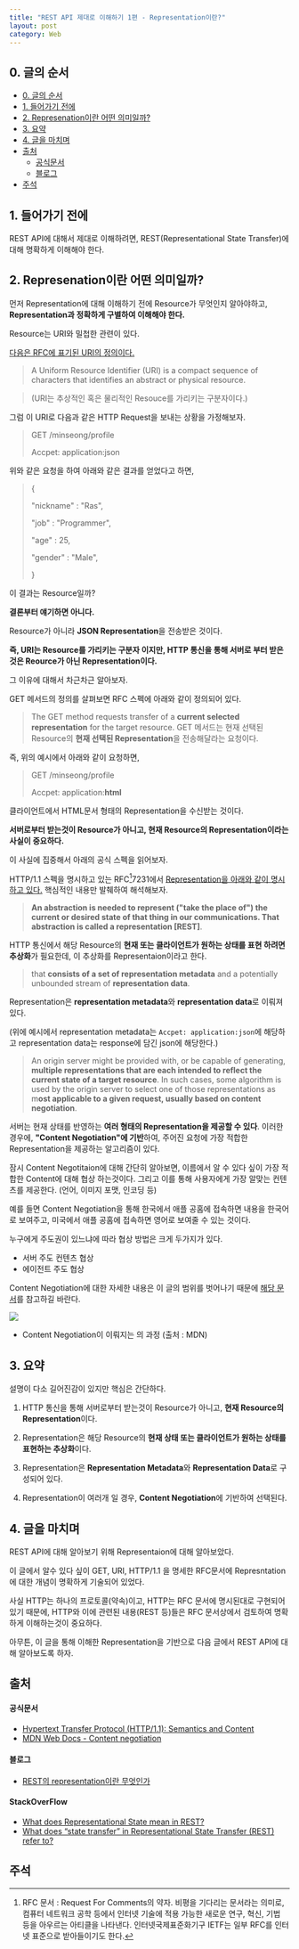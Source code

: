 ```yaml
---
title: "REST API 제대로 이해하기 1편 - Representation이란?"
layout: post
category: Web
---
```




## 0. 글의 순서

- [0. 글의 순서](#0-글의-순서)
- [1. 들어가기 전에](#1-들어가기-전에)
- [2. Represenation이란 어떤 의미일까?](#2-represenation이란-어떤-의미일까)
- [3. 요약](#3-요약)
- [4. 글을 마치며](#4-글을-마치며)
- [출처](#출처)
    - [공식문서](#공식문서)
    - [블로그](#블로그)
- [주석](#주석)


## 1. 들어가기 전에

REST API에 대해서 제대로 이해하려면, REST(Representational State Transfer)에 대해 명확하게 이해해야 한다.

## 2. Represenation이란 어떤 의미일까?

먼저 Representation에 대해 이해하기 전에 Resource가 무엇인지 알아야하고, **Representation과 정확하게 구별하여 이해해야 한다.**

Resource는 URI와 밀첩한 관련이 있다.

[다음은 RFC에 표기된 URI의 정의이다.](https://datatracker.ietf.org/doc/html/rfc3986)

>A Uniform Resource Identifier (URI) is a compact sequence of
   characters that identifies an abstract or physical resource.
   
> (URI는 추상적인 혹은 물리적인 Resouce를 가리키는 구분자이다.)


그럼 이 URI로 다음과 같은 HTTP Request을 보내는 상황을 가정해보자.

> GET /minseong/profile
> 
> Accpet: application:json


위와 같은 요청을 하여 아래와 같은 결과를 얻었다고 하면,


> {
> 
>  "nickname" : "Ras",
> 
>  "job" : "Programmer",
> 
>   "age" : 25,
> 
>   "gender" : "Male",
> 
> }

이 결과는 Resource일까?

**결론부터 얘기하면 아니다.**

Resource가 아니라 **JSON Representation**을 전송받은 것이다.

**즉, URI는 Resource를 가리키는 구분자 이지만, HTTP 통신을 통해 서버로 부터 받은것은 Reource가 아닌 Representation이다.**

그 이유에 대해서 차근차근 알아보자.

GET 메서드의 정의를 살펴보면 RFC 스펙에 아래와 같이 정의되어 있다.

>The GET method requests transfer of a **current selected representation**
   for the target resource.
> GET 메서드는 현재 선택된 Resource의 **현재 선택된 Representation**을 전송해달라는 요청이다.

즉, 위의 예시에서 아래와 같이 요청하면,
> GET /minseong/profile
> 
> Accpet: application:**html**

클라이언트에서 HTML문서 형태의 Representation을 수신받는 것이다.


**서버로부터 받는것이 Resource가 아니고, 현재 Resource의 Representation이라는 사실이 중요하다.**

이 사실에 집중해서 아래의 공식 스펙을 읽어보자.

HTTP/1.1 스펙을 명시하고 있는 RFC[^1]7231에서 [Representation을 아래와 같이 명시하고 있다.](https://datatracker.ietf.org/doc/html/rfc7231#section-3)
핵심적인 내용만 발췌하여 해석해보자.

 
>    **An abstraction is needed to represent ("take the place of") the current
>    or desired state of that thing in our communications.  That
>    abstraction is called a representation [REST]**.
 
HTTP 통신에서 해당 Resource의 **현재 또는 클라이언트가 원하는 상태를 표현 하려면 추상화**가 필요한데,
이 추상화를 Representaion이라고 한다.
 
> that **consists of a set of representation metadata** and a
> potentially unbounded stream of **representation data**.
 
Representation은 **representation metadata**와 **representation data**로 이뤄져 있다.

(위에 예시에서 
representation metadata는 `Accpet: application:json`에 해당하고
representation data는 response에 담긴 json에 해당한다.)

>    An origin server might be provided with, or be capable of generating,
>    **multiple representations that are each intended to reflect the
>    current state of a target resource**.  In such cases, some algorithm is
>    used by the origin server to select one of those representations as
>    m**ost applicable to a given request, usually based on content
>    negotiation**.
> 

서버는 현재 상태를 반영하는 **여러 형태의 Representation을 제공할 수 있다**.
 이러한 경우에, **"Content Negotiation"에 기반**하여, 주어진 요청에 가장 적합한 Representation을 제공하는 알고리즘이 있다.


잠시 Content Negotitaion에 대해 간단히 알아보면, 이름에서 알 수 있다 싶이 가장 적합한 Content에 대해 협상 하는것이다. 그리고 이를 통해 사용자에게 가장 알맞는 컨텐츠를 제공한다. (언어, 이미지 포맷, 인코딩 등)

예를 들면 Content Negotiation을 통해 한국에서 애플 공홈에 접속하면 내용을 한국어로 보여주고, 미국에서 애플 공홈에 접속하면 영어로 보여줄 수 있는 것이다.

누구에게 주도권이 있느냐에 따라 협상 방법은 크게 두가지가 있다.

- 서버 주도 컨텐츠 협상 
- 에이전트 주도 협상

Content Negotiation에 대한 자세한 내용은 이 글의 범위를 벗어나기 때문에 [해당 문서](https://developer.mozilla.org/en-US/docs/Web/HTTP/Content_negotiation)를 참고하길 바란다.


![](https://mdn.mozillademos.org/files/13789/HTTPNego.png)

- Content Negotiation이 이뤄지는 의 과정 (출처 : MDN)

## 3. 요약

설명이 다소 길어진감이 있지만 핵심은 간단하다.

1. HTTP 통신을 통해 서버로부터 받는것이 Resource가 아니고, **현재 Resource의 Representation**이다.

2. Representation은 해당 Resource의 **현재 상태 또는 클라이언트가 원하는 상태를 표현하는 추상화**이다.

3. Representation은 **Representation Metadata**와 **Representation Data**로 구성되어 있다.

4. Representation이 여러개 일 경우, **Content Negotiation**에 기반하여 선택된다.


## 4. 글을 마치며

REST API에 대해 알아보기 위해 Representaion에 대해 알아보았다.

이 글에서 알수 있다 싶이 GET, URI, HTTP/1.1 을 명세한 RFC문서에 Represntation에 대한 개념이 명확하게 기술되어 있었다.

사실 HTTP는 하나의 프로토콜(약속)이고, HTTP는 RFC 문서에 명시된대로 구현되어 있기 때문에, HTTP와 이에 관련된 내용(REST 등)들은 RFC 문서상에서 검토하여 명확하게 이해하는것이 중요하다.

아무튼, 이 글을 통해 이해한 Representation을 기반으로 다음 글에서 REST API에 대해 알아보도록 하자.

## 출처

#### 공식문서

- [Hypertext Transfer Protocol (HTTP/1.1): Semantics and Content](https://datatracker.ietf.org/doc/html/rfc7231#section-3)
- [MDN Web Docs - Content negotiation](https://developer.mozilla.org/ko/docs/Web/HTTP/Content_negotiation)


#### 블로그
- [REST의 representation이란 무엇인가](https://blog.npcode.com/2017/04/03/rest%ec%9d%98-representation%ec%9d%b4%eb%9e%80-%eb%ac%b4%ec%97%87%ec%9d%b8%ea%b0%80/)

#### StackOverFlow


- [What does Representational State mean in REST?](https://stackoverflow.com/questions/10418105/what-does-representational-state-mean-in-rest)
- [What does “state transfer” in Representational State Transfer (REST) refer to?](https://stackoverflow.com/questions/4603653/what-does-state-transfer-in-representational-state-transfer-rest-refer-to)


## 주석

[^1]: RFC 문서 : Request For Comments의 약자.  비평을 기다리는 문서라는 의미로, 컴퓨터 네트워크 공학 등에서 인터넷 기술에 적용 가능한 새로운 연구, 혁신, 기법 등을 아우르는 아티클을 나타낸다. 인터넷국제표준화기구 IETF는 일부 RFC를 인터넷 표준으로 받아들이기도 한다.